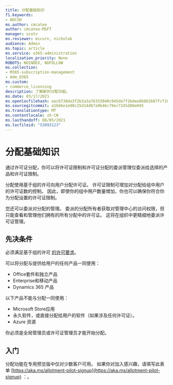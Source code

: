 ```yaml
---
title: 分配基础知识
f1.keywords:
- NOCSH
ms.author: cmcatee
author: cmcatee-MSFT
manager: scotv
ms.reviewer: micurn, nicholak
audience: Admin
ms.topic: article
ms.service: o365-administration
localization_priority: None
ROBOTS: NOINDEX, NOFOLLOW
ms.collection:
- M365-subscription-management
- Adm_O365
ms.custom:
- commerce_licensing
description: 了解新的分配功能。
ms.date: 03/17/2021
ms.openlocfilehash: eacb738da3f2b2a3a76333040c945de7f26dee86862b87fcf10210b33e4ae835
ms.sourcegitcommit: a1b66e1e80c25d14d67a9b46c79ec7245d88e045
ms.translationtype: MT
ms.contentlocale: zh-CN
ms.lasthandoff: 08/05/2021
ms.locfileid: "53893123"
---
```

# <a name="allotment-basics"></a>分配基础知识

通过许可证分配，你可以将许可证限制和许可证分配的委派管理仅委派给选择的产品和许可证限制。

分配使用基于组的许可向用户分配许可证。 许可证限制可增加对分配给组中用户的许可证数的控制。 因此，即使你的组中用户数量增加，你也可以确保你符合你为分配设置的许可证限制。

您还可以委派对分配的管理。 委派的分配所有者获取对管理中心的访问权限，但只能查看和管理他们拥有的所有分配中的许可证。 这将在组织中更精细地委派许可证管理。

## <a name="prerequisites"></a>先决条件

必须满足基于组的许可 [的许可要求](/azure/active-directory/fundamentals/active-directory-licensing-whatis-azure-portal#licensing-requirements)。

可以将分配与提供给用户的任何产品一同使用：

- Office套件和独立产品
- Enterprise和移动产品
- Dynamics 365 产品

以下产品不能与分配一同使用：

- Microsoft Store应用
- 永久软件，或直接分配给用户的软件（如果涉及任何许可证）。
- Azure 资源

你必须是全局管理员或许可证管理员才能开始分配。

## <a name="getting-started"></a>入门

分配功能在专用预览版中仅对少数客户可用。 如果你对加入感兴趣，请填写此表单 [https://aka.ms/allotment-pilot-signup](https://aka.ms/allotment-pilot-signup) ：。
